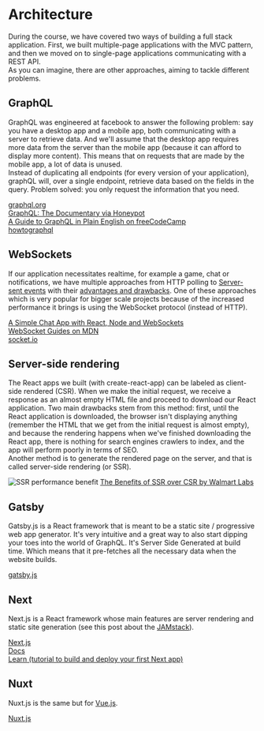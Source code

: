 # Architecture

During the course, we have covered two ways of building a full stack application. First, we built multiple-page applications with the MVC pattern, and then we moved on to single-page applications communicating with a REST API.  
As you can imagine, there are other approaches, aiming to tackle different problems.

## GraphQL

GraphQL was engineered at facebook to answer the following problem: say you have a desktop app and a mobile app, both communicating with a server to retrieve data. And we'll assume that the desktop app requires more data from the server than the mobile app (because it can afford to display more content). This means that on requests that are made by the mobile app, a lot of data is unused.  
Instead of duplicating all endpoints (for every version of your application), graphQL will, over a single endpoint, retrieve data based on the fields in the query. Problem solved: you only request the information that you need.  

[graphql.org](https://graphql.org/)  
[GraphQL: The Documentary via Honeypot](https://www.youtube.com/watch?v=783ccP__No8)  
[A Guide to GraphQL in Plain English on freeCodeCamp](https://www.freecodecamp.org/news/a-beginners-guide-to-graphql-60e43b0a41f5/)  
[howtographql](https://www.howtographql.com/)  

## WebSockets

If our application necessitates realtime, for example a game, chat or notifications, we have multiple approaches from HTTP polling to [Server-sent events](https://developer.mozilla.org/en-US/docs/Web/API/Server-sent_events/Using_server-sent_events) with their [advantages and drawbacks](https://medium.com/platform-engineer/web-api-design-35df8167460). One of these approaches which is very popular for bigger scale projects because of the increased performance it brings is using the WebSocket protocol (instead of HTTP).  

[A Simple Chat App with React, Node and WebSockets](https://blog.bitlabstudio.com/a-simple-chat-app-with-react-node-and-websocket-35d3c9835807)  
[WebSocket Guides on MDN](https://developer.mozilla.org/en-US/docs/Web/API/WebSockets_API#Guides)  
[socket.io](https://socket.io/)  

## Server-side rendering

The React apps we built (with create-react-app) can be labeled as client-side rendered (CSR). When we make the initial request, we receive a response as an almost empty HTML file and proceed to download our React application. Two main drawbacks stem from this method: first, until the React application is downloaded, the browser isn't displaying anything (remember the HTML that we get from the initial request is almost empty), and because the rendering happens when we've finished downloading the React app, there is nothing for search engines crawlers to index, and the app will perform poorly in terms of SEO.  
Another method is to generate the rendered page on the server, and that is called server-side rendering (or SSR).  

![SSR performance benefit](https://miro.medium.com/max/4465/1*CRiH0hUGoS3aoZaIY4H2yg.png)
[The Benefits of SSR over CSR by Walmart Labs](https://medium.com/walmartlabs/the-benefits-of-server-side-rendering-over-client-side-rendering-5d07ff2cefe8)  

## Gatsby

Gatsby.js is a React framework that is meant to be a static site / progressive web app generator. It's very intuitive and a great way to also start dipping your toes into the world of GraphQL. It's Server Side Generated at build time. Which means that it pre-fetches all the necessary data when the website builds.

[gatsby.js](https://www.gatsbyjs.org)

## Next

Next.js is a React framework whose main features are server rendering and static site generation (see this post about the [JAMstack](https://snipcart.com/blog/jamstack)).

[Next.js](https://nextjs.org)  
[Docs](https://nextjs.org/docs/getting-started)  
[Learn (tutorial to build and deploy your first Next app)](https://nextjs.org/learn/basics/getting-started)  

## Nuxt

Nuxt.js is the same but for [Vue.js](https://vuejs.org/).

[Nuxt.js](https://nuxtjs.org/)  
